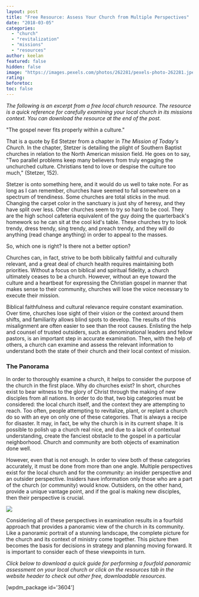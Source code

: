```yaml
---
layout: post
title: "Free Resource: Assess Your Church from Multiple Perspectives"
date: "2018-03-05"
categories: 
  - "church"
  - "revitalization"
  - "missions"
  - "resources"
author: keelan
featured: false
hidden: false
image: "https://images.pexels.com/photos/262281/pexels-photo-262281.jpeg?auto=compress&cs=tinysrgb&w=1260&h=750&dpr=1"
rating:
beforetoc:
toc: false
---
```


_The following is an excerpt from a free local church resource. The resource is a quick reference for carefully examining your local church in its missions context. You can download the resource at the end of the post._

"The gospel never fits properly within a culture."

That is a quote by Ed Stetzer from a chapter in _The Mission of Today's Church._ In the chapter, Stetzer is detailing the plight of Southern Baptist churches in relation to the North American mission field. He goes on to say, "Two parallel problems keep many believers from truly engaging the unchurched culture. Christians tend to love or despise the culture too much," (Stetzer, 152).

Stetzer is onto something here, and it would do us well to take note. For as long as I can remember, churches have seemed to fall somewhere on a spectrum of trendiness. Some churches are total sticks in the mud. Changing the carpet color in the sanctuary is just shy of heresy, and they have split over less. Other churches seem to try so hard to be cool. They are the high school cafeteria equivalent of the guy doing the quarterback's homework so he can sit at the cool kid's table. These churches try to look trendy, dress trendy, sing trendy, and preach trendy, and they will do anything (read change anything) in order to appeal to the masses.

So, which one is right? Is there not a better option?

Churches can, in fact, strive to be both biblically faithful and culturally relevant, and a great deal of church health requires maintaining both priorities. Without a focus on biblical and spiritual fidelity, a church ultimately ceases to be a church. However, without an eye toward the culture and a heartbeat for expressing the Christian gospel in manner that makes sense to their community, churches will lose the voice necessary to execute their mission.

Biblical faithfulness and cultural relevance require constant examination. Over time, churches lose sight of their vision or the context around them shifts, and familiarity allows blind spots to develop. The results of this misalignment are often easier to see than the root causes. Enlisting the help and counsel of trusted outsiders, such as denominational leaders and fellow pastors, is an important step in accurate examination. Then, with the help of others, a church can examine and assess the relevant information to understand both the state of their church and their local context of mission.

### The Panorama

In order to thoroughly examine a church, it helps to consider the purpose of the church in the first place. Why do churches exist? In short, churches exist to bear witness to the glory of Christ through the making of new disciples from all nations. In order to do that, two big categories must be considered: the local church itself, and the context they are attempting to reach. Too often, people attempting to revitalize, plant, or replant a church do so with an eye on only one of these categories. That is always a recipe for disaster. It may, in fact, be why the church is in its current shape. It is possible to polish up a church real nice, and due to a lack of contextual understanding, create the fanciest obstacle to the gospel in a particular neighborhood. Church and community are both objects of examination done well.

However, even that is not enough. In order to view both of these categories accurately, it must be done from more than one angle. Multiple perspectives exist for the local church and for the community: an insider perspective and an outsider perspective. Insiders have information only those who are a part of the church (or community) would know. Outsiders, on the other hand, provide a unique vantage point, and if the goal is making new disciples, then their perspective is crucial.

[![](images/Screenshot-2018-03-05-at-10.22.18-AM-1024x712.png)](https://keelancook.files.wordpress.com/2020/08/31d56-screenshot-2018-03-05-at-10.22.18-am.png)

Considering all of these perspectives in examination results in a fourfold approach that provides a panoramic view of the church in its community. Like a panoramic portrait of a stunning landscape, the complete picture for the church and its context of ministry come together. This picture then becomes the basis for decisions in strategy and planning moving forward. It is important to consider each of these viewpoints in turn. 

_Click below to download a quick guide for performing a fourfold panoramic assessment on your local church or click on the resources tab in the website header to check out other free, downloadable resources._

\[wpdm\_package id='3604'\]
